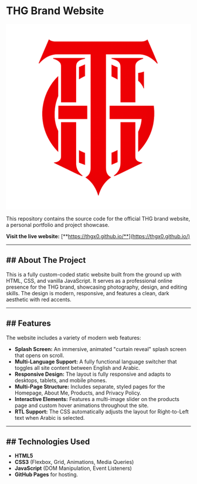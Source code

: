 # THG Brand Website

![THG Logo](logo.png)

This repository contains the source code for the official THG brand website, a personal portfolio and project showcase.

**Visit the live website:** [**https://thgx0.github.io/**](https://thgx0.github.io/)

---

## ## About The Project

This is a fully custom-coded static website built from the ground up with HTML, CSS, and vanilla JavaScript. It serves as a professional online presence for the THG brand, showcasing photography, design, and editing skills. The design is modern, responsive, and features a clean, dark aesthetic with red accents.

---

## ## Features

The website includes a variety of modern web features:

* **Splash Screen:** An immersive, animated "curtain reveal" splash screen that opens on scroll.
* **Multi-Language Support:** A fully functional language switcher that toggles all site content between English and Arabic.
* **Responsive Design:** The layout is fully responsive and adapts to desktops, tablets, and mobile phones.
* **Multi-Page Structure:** Includes separate, styled pages for the Homepage, About Me, Products, and Privacy Policy.
* **Interactive Elements:** Features a multi-image slider on the products page and custom hover animations throughout the site.
* **RTL Support:** The CSS automatically adjusts the layout for Right-to-Left text when Arabic is selected.

---

## ## Technologies Used

* **HTML5**
* **CSS3** (Flexbox, Grid, Animations, Media Queries)
* **JavaScript** (DOM Manipulation, Event Listeners)
* **GitHub Pages** for hosting.
